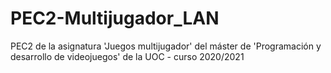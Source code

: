 # PEC2-Multijugador_LAN
PEC2 de la asignatura 'Juegos multijugador' del máster de 'Programación y desarrollo de videojuegos' de la UOC - curso 2020/2021
